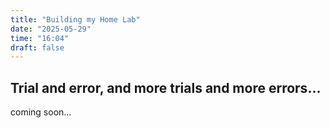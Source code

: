 ```yaml
---
title: "Building my Home Lab"
date: "2025-05-29"
time: "16:04"
draft: false
---
```

## Trial and error, and more trials and more errors...
coming soon...
